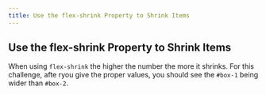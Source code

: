 ```yaml
---
title: Use the flex-shrink Property to Shrink Items
---
```

## Use the flex-shrink Property to Shrink Items

When using `flex-shrink` the higher the number the more it shrinks. For this challenge, afte ryou give the proper values, you should see the `#box-1` being wider than `#box-2`.
